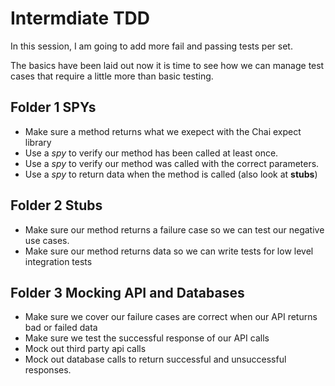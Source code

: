 # Intermdiate TDD
In this session, I am going to add more fail and passing tests per set. 

The basics have been laid out now it is time to see how we can manage test cases that require a little more than basic testing.

## Folder 1 SPYs
- Make sure a method returns what we exepect with the Chai expect library
- Use a *spy* to verify our method has been called at least once.
- Use a *spy* to verify our method was called with the correct parameters.
- Use a *spy* to return data when the method is called (also look at **stubs**)

## Folder 2 Stubs
- Make sure our method returns a failure case so we can test our negative use cases.
- Make sure our method returns data so we can write tests for low level integration tests

## Folder 3 Mocking API and Databases
- Make sure we cover our failure cases are correct when our API returns bad or failed data
- Make sure we test the successful response of our API calls
- Mock out third party api calls
- Mock out database calls to return successful and unsuccessful responses.


